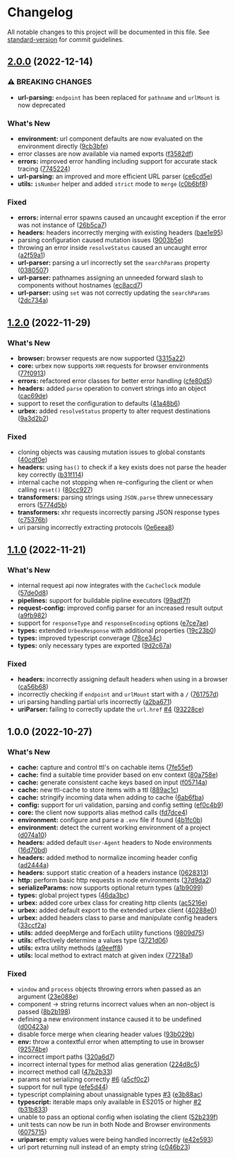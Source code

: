 # Changelog

All notable changes to this project will be documented in this file. See [standard-version](https://github.com/conventional-changelog/standard-version) for commit guidelines.

## [2.0.0](https://github.com/orison-networks/urbex/compare/v1.2.0...v2.0.0) (2022-12-14)


### ⚠ BREAKING CHANGES

* **url-parsing:** `endpoint` has been replaced for `pathname` and `urlMount` is now deprecated

### What's New

* **environment:** url component defaults are now evaluated on the environment directly ([9cb3bfe](https://github.com/orison-networks/urbex/commit/9cb3bfe19fcc841836886c2ab6d5c3deb2f35b66))
* error classes are now available via named exports ([f3582df](https://github.com/orison-networks/urbex/commit/f3582df2d6b43fd82f5262186657d6cee13c8914))
* **errors:** improved error handling including support for accurate stack tracing ([7745224](https://github.com/orison-networks/urbex/commit/774522420c007db7debfe1e1a2c1edf14f31fc53))
* **url-parsing:** an improved and more efficient URL parser ([ce6cd5e](https://github.com/orison-networks/urbex/commit/ce6cd5e4f862f076e273102be6bcdf8342036115))
* **utils:** `isNumber` helper and added `strict` mode to `merge` ([c0b6bf8](https://github.com/orison-networks/urbex/commit/c0b6bf80fd151b89b02c56297d85c4cee5da357f))


### Fixed

* **errors:** internal error spawns caused an uncaught exception if the error was not instance of ([26b5ca7](https://github.com/orison-networks/urbex/commit/26b5ca7052a2b877328895ec848b8d8468659b8d))
* **headers:** headers incorrectly merging with existing headers ([bae1e95](https://github.com/orison-networks/urbex/commit/bae1e957b4238ace8f55dcdd8dd13529e6937855))
* parsing configuration caused mutation issues ([9003b5e](https://github.com/orison-networks/urbex/commit/9003b5ee92ae9df50b5a0d1ea5bdbd28e795cdf5))
* throwing an error inside `resolveStatus` caused an uncaught error ([a2f59a1](https://github.com/orison-networks/urbex/commit/a2f59a10549c5a49f4ce7114cfedf7ad5f59f0d4))
* **url-parser:** parsing a url incorrectly set the `searchParams` property ([0380507](https://github.com/orison-networks/urbex/commit/0380507b5f68efa9328d428e63868ac2b52efd72))
* **url-parser:** pathnames assigning an unneeded forward slash to components without hostnames ([ec8acd7](https://github.com/orison-networks/urbex/commit/ec8acd7f92cfc5b33a42a2796be76d5a51cd4c02))
* **url-parser:** using `set` was not correctly updating the `searchParams` ([2dc734a](https://github.com/orison-networks/urbex/commit/2dc734af90c47bee3dcf7209f28094194e59f9d1))

## [1.2.0](https://github.com/orison-networks/urbex/compare/v1.1.0...v1.2.0) (2022-11-29)


### What's New

* **browser:** browser requests are now supported ([3315a22](https://github.com/orison-networks/urbex/commit/3315a2213f9d3334e8b24579073c96aed180a416))
* **core:** urbex now supports `XHR` requests for browser environments ([77f0913](https://github.com/orison-networks/urbex/commit/77f091398296c58c36a4bed9f117401fc8e2b9d7))
* **errors:** refactored error classes for better error handling ([cfe80d5](https://github.com/orison-networks/urbex/commit/cfe80d55b146ee1e6c35ddc9e7b33fb8e6012129))
* **headers:** added `parse` operation to convert strings into an object ([cac69de](https://github.com/orison-networks/urbex/commit/cac69de1e126be99eb000afa5d03dd931a4b63f3))
* support to reset the configuration to defaults ([41a48b6](https://github.com/orison-networks/urbex/commit/41a48b69d9aa31c0b7d15a7fa9240ee6e344f7f6))
* **urbex:** added `resolveStatus` property to alter request destinations ([9a3d2b2](https://github.com/orison-networks/urbex/commit/9a3d2b2097a94527e9195a6366e1bf54de02b930))


### Fixed

* cloning objects was causing mutation issues to global constants ([40cdf0e](https://github.com/orison-networks/urbex/commit/40cdf0e970a7f5c891e3fd13b293bec798fbda64))
* **headers:** using `has()` to check if a key exists does not parse the header key correctly ([b31f114](https://github.com/orison-networks/urbex/commit/b31f11445410413a18fa7f7b25fdbf233301c628))
* internal cache not stopping when re-configuring the client or when calling `reset()` ([80cc927](https://github.com/orison-networks/urbex/commit/80cc9276b698ab9ae81c1bc4522138e3f238cb97))
* **transformers:** parsing strings using `JSON.parse` threw unnecessary errors ([5774d5b](https://github.com/orison-networks/urbex/commit/5774d5b461b07eec0264cb921cee35533d219af7))
* **transformers:** xhr requests incorrectly parsing JSON response types ([c75376b](https://github.com/orison-networks/urbex/commit/c75376b80c82eafec6e138f24c4e0728ce87f0d9))
* uri parsing incorrectly extracting protocols ([0e6eea8](https://github.com/orison-networks/urbex/commit/0e6eea8049cf59a1b43f7d852a0d928ed48b9734))

## [1.1.0](https://github.com/orison-networks/urbex/compare/v1.0.0...v1.1.0) (2022-11-21)


### What's New

* internal request api now integrates with the `CacheClock` module ([57de0d8](https://github.com/orison-networks/urbex/commit/57de0d88823414eb1da34e08a884e9ede07ef1a2))
* **pipelines:** support for buildable pipline executors ([99adf7f](https://github.com/orison-networks/urbex/commit/99adf7f42f1026ccc8adb8bb31549330dd9f41d6))
* **request-config:** improved config parser for an increased result output ([a9fb982](https://github.com/orison-networks/urbex/commit/a9fb982708f36b7128e2e5b636e07724b23b25ca))
* support for `responseType` and `responseEncoding` options ([e7ce7ae](https://github.com/orison-networks/urbex/commit/e7ce7aebc478e8ac86cc01a33164a3c285c5a412))
* **types:** extended `UrbexResponse` with additional properties ([19c23b0](https://github.com/orison-networks/urbex/commit/19c23b0b31843b821eed956954e8cb911cdb1bea))
* **types:** improved typescript converage ([78ce34c](https://github.com/orison-networks/urbex/commit/78ce34c1d85075ba72ab7cdac6649c9bd83e7adc))
* **types:** only necessary types are exported ([9d2c67a](https://github.com/orison-networks/urbex/commit/9d2c67a169b0040635c3b06b20bc7493145a1b58))


### Fixed

* **headers:** incorrectly assigning default headers when using in a browser ([ca56b68](https://github.com/orison-networks/urbex/commit/ca56b6831dc925a5673790857705e3e50d4023e7))
* incorrectly checking if `endpoint` and `urlMount` start with a `/` ([761757d](https://github.com/orison-networks/urbex/commit/761757dd79a8ace1b7645a7e927e9a795da1e531))
* uri parsing handling partial urls incorrectly ([a2ba671](https://github.com/orison-networks/urbex/commit/a2ba6716ecc0d9a26070dd2c51df294eeb49f86f))
* **uriParser:** failing to correctly update the `url.href` [#4](https://github.com/orison-networks/urbex/issues/4) ([93228ce](https://github.com/orison-networks/urbex/commit/93228ce00e43cf7e79be938a9c765ae85cbe148d))

## 1.0.0 (2022-10-27)


### What's New

* **cache:** capture and control ttl's on cachable items ([7fe55ef](https://github.com/orison-networks/urbex/commit/7fe55ef7cebeab1c6ec8922df006ff50c73bb047))
* **cache:** find a suitable time provider based on env context ([80a758e](https://github.com/orison-networks/urbex/commit/80a758efc12667aef7271a53bd9ddc3342dcdab8))
* **cache:** generate consistent cache keys based on input ([f05714a](https://github.com/orison-networks/urbex/commit/f05714ac12160925506ff52f42d70923482a63d2))
* **cache:** new ttl-cache to store items with a ttl ([889ac1c](https://github.com/orison-networks/urbex/commit/889ac1c2c4c9f1de3007bfefa6997956b0c0e0ce))
* **cache:** stringify incoming data when adding to cache ([6ab6fba](https://github.com/orison-networks/urbex/commit/6ab6fbad59e4c94db1b3d1e3064bb13eceb13914))
* **config:** support for uri validation, parsing and config setting ([ef0c4b9](https://github.com/orison-networks/urbex/commit/ef0c4b9eff101abc4c24d030f7bcee46610944c5))
* **core:** the client now supports alias method calls ([fd7dce4](https://github.com/orison-networks/urbex/commit/fd7dce42dd0717a4d802dbd14aff2ace5b8b3258))
* **environment:** configure and parse a `.env` file if found ([4b1fc0b](https://github.com/orison-networks/urbex/commit/4b1fc0bada19f6d8afffe3dba31edfa4c009d854))
* **environment:** detect the current working environment of a project ([d074a10](https://github.com/orison-networks/urbex/commit/d074a109ba7a3b910b93e637168b446ecebe6985))
* **headers:** added default `User-Agent` headers to Node environments ([16d70bd](https://github.com/orison-networks/urbex/commit/16d70bd94fe7475754594d96345aa766f2f05c5a))
* **headers:** added method to normalize incoming header config ([ad2444a](https://github.com/orison-networks/urbex/commit/ad2444aeb6bbbd43910b1e9c8c5d9e5a2e8e3f46))
* **headers:** support static creation of a headers instance ([0628313](https://github.com/orison-networks/urbex/commit/0628313a85f6d7c016812d8c4c7ed8bc4c40f68e))
* **http:** perform basic http requests in node environments ([37d9da2](https://github.com/orison-networks/urbex/commit/37d9da2c593ffc874659f2b6b3ee742c2ef1840b))
* **serializeParams:** now supports optional return types ([a1b9099](https://github.com/orison-networks/urbex/commit/a1b909996a378c2318af1bf77d8abf110f08f75c))
* **types:** global project types ([46da3bc](https://github.com/orison-networks/urbex/commit/46da3bca2cfb3b1c820b59aab28ea9b03918c60f))
* **urbex:** added core urbex class for creating http clients ([ac5216e](https://github.com/orison-networks/urbex/commit/ac5216e8affe99e2f5ab3d999d33ad0ff084d557))
* **urbex:** added default export to the extended urbex client ([40288e0](https://github.com/orison-networks/urbex/commit/40288e0adb62963871f3ca04855c3136b286b2f7))
* **urbex:** added headers class to parse and manipulate config headers ([33ccf2a](https://github.com/orison-networks/urbex/commit/33ccf2a27ce129054a58dacaf69abd9e8b5e8d1a))
* **utils:** added deepMerge and forEach utility functions ([9809d75](https://github.com/orison-networks/urbex/commit/9809d7544b4ffb54addca794ecbaaae572d9c1f7))
* **utils:** effectively determine a values type ([3721d06](https://github.com/orison-networks/urbex/commit/3721d06d24d3beeaab6b801e99cd596401283142))
* **utils:** extra utility methods ([a9eeff8](https://github.com/orison-networks/urbex/commit/a9eeff8d26fb38fe664a7d2866fb9444e249baaf))
* **utils:** local method to extract match at given index ([77218a1](https://github.com/orison-networks/urbex/commit/77218a127e6d650341ace0531cd36fccda95a97b))


### Fixed

* `window` and `process` objects throwing errors when passed as an argument ([23e088e](https://github.com/orison-networks/urbex/commit/23e088eecbb32473f7d86e1c4becee9483ce9bba))
* component -> string returns incorrect values when an non-object is passed ([8b2b198](https://github.com/orison-networks/urbex/commit/8b2b198a67034331741194c1ace6dbef0fc8f61a))
* defining a new environment instance caused it to be undefined ([d00423a](https://github.com/orison-networks/urbex/commit/d00423ad5fc75f22b664e4baa3436abeeef8ad49))
* disable force merge when clearing header values ([93b029b](https://github.com/orison-networks/urbex/commit/93b029b86f2b9541a3a63c3dc3edc420cb2afeb5))
* **env:** throw a contextful error when attempting to use in browser ([92574be](https://github.com/orison-networks/urbex/commit/92574becaefc123ac1b579e03229b525d8e6f86d))
* incorrect import paths ([320a6d7](https://github.com/orison-networks/urbex/commit/320a6d7bed9e0449f2e142e64ad25eff4723ea2c))
* incorrect internal types for method alias generation ([224d8c5](https://github.com/orison-networks/urbex/commit/224d8c5cf03c0684536ce356880b1f5e00cc9403))
* incorrect method call ([47b2b33](https://github.com/orison-networks/urbex/commit/47b2b339b35e2a8ea2a76b0733a1768ad1c4ad8c))
* params not serializing correctly [#6](https://github.com/orison-networks/urbex/issues/6) ([a5cf0c2](https://github.com/orison-networks/urbex/commit/a5cf0c267bb1cbf8259c912cc63721da4c9004fb))
* support for null type ([efe5d44](https://github.com/orison-networks/urbex/commit/efe5d440f4bdcd1ce67cde597310f6a2b667b823))
* typescript complaining about unassignable types [#3](https://github.com/orison-networks/urbex/issues/3) ([e3b88ac](https://github.com/orison-networks/urbex/commit/e3b88accb94a61003f95e17f946d986cd3d22c98))
* **typescript:** iterable maps only available in ES2015 or higher [#2](https://github.com/orison-networks/urbex/issues/2) ([b31b833](https://github.com/orison-networks/urbex/commit/b31b83367964ad000ceb83384111ab470b644927))
* unable to pass an optional config when isolating the client ([52b239f](https://github.com/orison-networks/urbex/commit/52b239ffb2186708738af0831f650362111000d7))
* unit tests can now be run in both Node and Browser environments ([6075715](https://github.com/orison-networks/urbex/commit/607571507986a0cb0e72a46c30e947aa7af46cda))
* **uriparser:** empty values were being handled incorrectly ([e42e593](https://github.com/orison-networks/urbex/commit/e42e593293be23151ef47768a698a4167e0b73ff))
* url port returning null instead of an empty string ([c046b23](https://github.com/orison-networks/urbex/commit/c046b23b950d5856c4e0d505ef3674f88e8a7c1d))
